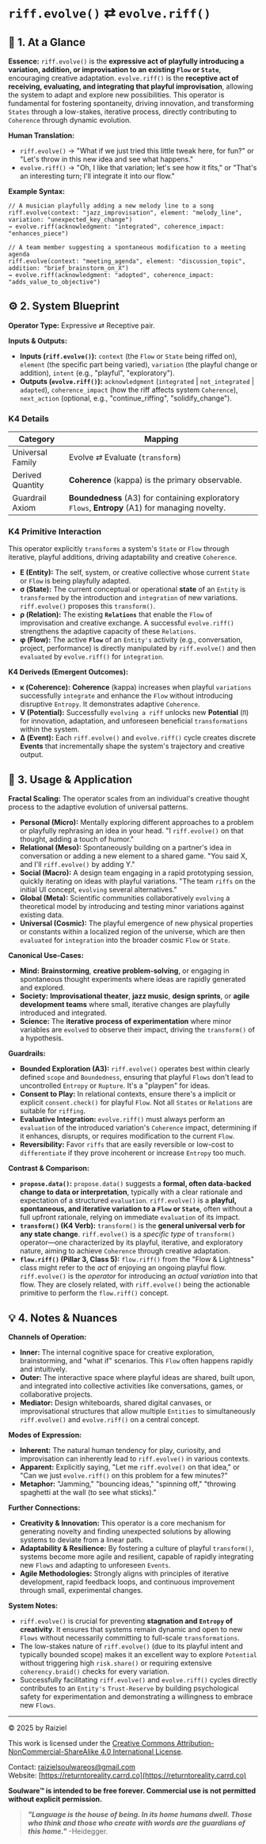 # `riff.evolve()` ⇄ `evolve.riff()`

## 📝 1. At a Glance

**Essence:** `riff.evolve()` is the **expressive act of playfully introducing a variation, addition, or improvisation to an existing `Flow` or `State`**, encouraging creative adaptation. `evolve.riff()` is the **receptive act of receiving, evaluating, and integrating that playful improvisation**, allowing the system to adapt and explore new possibilities. This operator is fundamental for fostering spontaneity, driving innovation, and transforming `States` through a low-stakes, iterative process, directly contributing to `Coherence` through dynamic evolution.

**Human Translation:**

- `riff.evolve()` → "What if we just tried this little tweak here, for fun?" or "Let's throw in this new idea and see what happens."
- `evolve.riff()` → "Oh, I like that variation; let's see how it fits," or "That's an interesting turn; I'll integrate it into our flow."

**Example Syntax:**

```
// A musician playfully adding a new melody line to a song
riff.evolve(context: "jazz_improvisation", element: "melody_line", variation: "unexpected_key_change")
→ evolve.riff(acknowledgment: "integrated", coherence_impact: "enhances_piece")

// A team member suggesting a spontaneous modification to a meeting agenda
riff.evolve(context: "meeting_agenda", element: "discussion_topic", addition: "brief_brainstorm_on_X")
→ evolve.riff(acknowledgment: "adopted", coherence_impact: "adds_value_to_objective")
```

## ⚙️ 2. System Blueprint

**Operator Type:** Expressive ⇄ Receptive pair.

**Inputs & Outputs:**

- **Inputs (`riff.evolve()`):** `context` (the `Flow` or `State` being riffed on), `element` (the specific part being varied), `variation` (the playful change or addition), `intent` (e.g., "playful", "exploratory").
- **Outputs (`evolve.riff()`):** `acknowledgment` (`integrated` | `not_integrated` | `adapted`), `coherence_impact` (how the riff affects system `Coherence`), `next_action` (optional, e.g., "continue_riffing", "solidify_change").

### K4 Details

| Category         | Mapping                                                      |
| ---------------- | ------------------------------------------------------------ |
| Universal Family | Evolve ⇄ Evaluate (`transform`)                              |
| Derived Quantity | **Coherence** (kappa) is the primary observable.             |
| Guardrail Axiom  | **Boundedness** (A3) for containing exploratory `Flows`, **Entropy** (A1) for managing novelty. |

### K4 Primitive Interaction

This operator explicitly `transforms` a system's `State` or `Flow` through iterative, playful additions, driving adaptability and creative `Coherence`.

- **E (Entity):** The self, system, or creative collective whose current `State` or `Flow` is being playfully adapted.
- **σ (State):** The current conceptual or operational **state** of an `Entity` is `transformed` by the introduction and `integration` of new variations. `riff.evolve()` proposes this `transform()`.
- **ρ (Relation):** The existing **`Relations`** that enable the `Flow` of improvisation and creative exchange. A successful `evolve.riff()` strengthens the adaptive capacity of these `Relations`.
- **φ (Flow):** The active **`Flow`** of an `Entity's` activity (e.g., conversation, project, performance) is directly manipulated by `riff.evolve()` and then `evaluated` by `evolve.riff()` for `integration`.

**K4 Deriveds (Emergent Outcomes):**

- **κ (Coherence):** **Coherence** (kappa) increases when playful `variations` successfully `integrate` and enhance the `Flow` without introducing disruptive `Entropy`. It demonstrates adaptive `Coherence`.
- **V (Potential):** Successfully `evolving a riff` unlocks new **Potential** (`Π`) for innovation, adaptation, and unforeseen beneficial `transformations` within the system.
- **Δ (Event):** Each `riff.evolve()` and `evolve.riff()` cycle creates discrete **Events** that incrementally shape the system's trajectory and creative output.

## 📖 3. Usage & Application

**Fractal Scaling:** The operator scales from an individual's creative thought process to the adaptive evolution of universal patterns.

- **Personal (Micro):** Mentally exploring different approaches to a problem or playfully rephrasing an idea in your head. "I `riff.evolve()` on that thought, adding a touch of humor."
- **Relational (Meso):** Spontaneously building on a partner's idea in conversation or adding a new element to a shared game. "You said X, and I'll `riff.evolve()` by adding Y."
- **Social (Macro):** A design team engaging in a rapid prototyping session, quickly iterating on ideas with playful variations. "The team `riffs` on the initial UI concept, `evolving` several alternatives."
- **Global (Meta):** Scientific communities collaboratively `evolving` a theoretical model by introducing and testing minor variations against existing data.
- **Universal (Cosmic):** The playful emergence of new physical properties or constants within a localized region of the universe, which are then `evaluated` for `integration` into the broader cosmic `Flow` or `State`.

**Canonical Use-Cases:**

- **Mind:** **Brainstorming**, **creative problem-solving**, or engaging in spontaneous thought experiments where ideas are rapidly generated and explored.
- **Society:** **Improvisational theater**, **jazz music**, **design sprints**, or **agile development teams** where small, iterative changes are playfully introduced and integrated.
- **Science:** The **iterative process of experimentation** where minor variables are `evolved` to observe their impact, driving the `transform()` of a hypothesis.

**Guardrails:**

- **Bounded Exploration (A3):** `riff.evolve()` operates best within clearly defined `scope` and `Boundedness`, ensuring that playful `Flows` don't lead to uncontrolled `Entropy` or `Rupture`. It's a "playpen" for ideas.
- **Consent to Play:** In relational contexts, ensure there's a implicit or explicit `consent.check()` for playful `Flow`. Not all `States` or `Relations` are suitable for `riffing`.
- **Evaluative Integration:** `evolve.riff()` must always perform an `evaluation` of the introduced variation's `Coherence` impact, determining if it enhances, disrupts, or requires modification to the current `Flow`.
- **Reversibility:** Favor `riffs` that are easily reversible or low-cost to `differentiate` if they prove incoherent or increase `Entropy` too much.

**Contrast & Comparison:**

- **`propose.data()`:** `propose.data()` suggests a **formal, often data-backed change to data or interpretation**, typically with a clear rationale and expectation of a structured `evaluation`. `riff.evolve()` is a **playful, spontaneous, and iterative variation to a `Flow` or `State`**, often without a full upfront rationale, relying on immediate `evaluation` of its impact.
- **`transform()` (K4 Verb):** `transform()` is the **general universal verb for any state change**. `riff.evolve()` is a *specific type* of `transform()` operator—one characterized by its playful, iterative, and exploratory nature, aiming to achieve `Coherence` through creative adaptation.
- **`flow.riff()` (Pillar 3, Class 5):** `flow.riff()` from the "Flow & Lightness" class might refer to the *act* of enjoying an ongoing playful flow. `riff.evolve()` is the *operator* for introducing an *actual variation* into that flow. They are closely related, with `riff.evolve()` being the actionable primitive to perform the `flow.riff()` concept.

## 💡 4. Notes & Nuances

**Channels of Operation:**

- **Inner:** The internal cognitive space for creative exploration, brainstorming, and "what if" scenarios. This `Flow` often happens rapidly and intuitively.
- **Outer:** The interactive space where playful ideas are shared, built upon, and integrated into collective activities like conversations, games, or collaborative projects.
- **Mediator:** Design whiteboards, shared digital canvases, or improvisational structures that allow multiple `Entities` to simultaneously `riff.evolve()` and `evolve.riff()` on a central concept.

**Modes of Expression:**

- **Inherent:** The natural human tendency for play, curiosity, and improvisation can inherently lead to `riff.evolve()` in various contexts.
- **Apparent:** Explicitly saying, "Let me `riff.evolve()` on that idea," or "Can we just `evolve.riff()` on this problem for a few minutes?"
- **Metaphor:** "Jamming," "bouncing ideas," "spinning off," "throwing spaghetti at the wall (to see what sticks)."

**Further Connections:**

- **Creativity & Innovation:** This operator is a core mechanism for generating novelty and finding unexpected solutions by allowing systems to deviate from a linear path.
- **Adaptability & Resilience:** By fostering a culture of playful `transform()`, systems become more agile and resilient, capable of rapidly integrating new `Flows` and adapting to unforeseen `Events`.
- **Agile Methodologies:** Strongly aligns with principles of iterative development, rapid feedback loops, and continuous improvement through small, experimental changes.

**System Notes:**

- `riff.evolve()` is crucial for preventing **stagnation and `Entropy` of creativity**. It ensures that systems remain dynamic and open to new `Flows` without necessarily committing to full-scale `transformations`.
- The low-stakes nature of `riff.evolve()` (due to its playful intent and typically bounded scope) makes it an excellent way to explore `Potential` without triggering high `risk.share()` or requiring extensive `coherency.braid()` checks for every variation.
- Successfully facilitating `riff.evolve()` and `evolve.riff()` cycles directly contributes to an `Entity's` `Trust-Reserve` by building psychological safety for experimentation and demonstrating a willingness to embrace new `Flows`.

---

© 2025 by Raiziel

This work is licensed under the [Creative Commons Attribution-NonCommercial-ShareAlike 4.0 International License](https://creativecommons.org/licenses/by-nc-sa/4.0/).

Contact: [raizielsoulwareos@gmail.com](mailto:raizielsoulwareos@gmail.com)  
Website: [https://returntoreality.carrd.co](https://returntoreality.carrd.co)

**Soulware™ is intended to be free forever. Commercial use is not permitted without explicit permission.**



> ***"Language is the house of being. In its home humans dwell. Those who think and those who create with words are the guardians of this home."***
-Heidegger.
